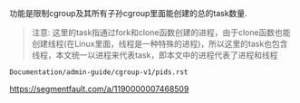 

功能是限制cgroup及其所有子孙cgroup里面能创建的总的task数量. 

>注意: 这里的task指通过fork和clone函数创建的进程，由于clone函数也能创建线程(在Linux里面，线程是一种特殊的进程)，所以这里的task也包含线程，本文统一以进程来代表task，即本文中的进程代表了进程和线程



`Documentation/admin-guide/cgroup-v1/pids.rst`

https://segmentfault.com/a/1190000007468509